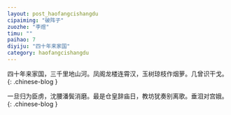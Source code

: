 ```yaml
---
layout: post_haofangcishangdu
cipaiming: "破阵子"
zuozhe: "李煜"
timu: ""
paihao: 7
diyiju: "四十年来家国"
category: haofangcishangdu
---
```


四十年来家国，三千里地山河。凤阁龙楼连霄汉，玉树琼枝作烟萝。几曾识干戈。
{: .chinese-blog }

一旦归为臣虏，沈腰潘鬓消磨。最是仓皇辞庙日，教坊犹奏别离歌。垂泪对宫娥。
{: .chinese-blog }